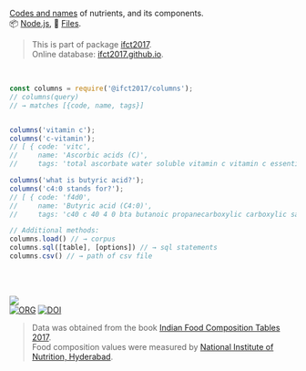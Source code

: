 [Codes and names] of nutrients, and its components.<br>
📦 [Node.js](https://www.npmjs.com/package/@ifct2017/columns),
📜 [Files](https://unpkg.com/@ifct2017/columns/).

> This is part of package [ifct2017].<br>
> Online database: [ifct2017.github.io].

<br>

```javascript
const columns = require('@ifct2017/columns');
// columns(query)
// → matches [{code, name, tags}]


columns('vitamin c');
columns('c-vitamin');
// [ { code: 'vitc',
//     name: 'Ascorbic acids (C)',
//     tags: 'total ascorbate water soluble vitamin c vitamin c essential' } ]

columns('what is butyric acid?');
columns('c4:0 stands for?');
// [ { code: 'f4d0',
//     name: 'Butyric acid (C4:0)',
//     tags: 'c40 c 40 4 0 bta butanoic propanecarboxylic carboxylic saturated fatty fat triglyceride lipid colorless liquid unpleasant vomit body odor' } ]
```

```javascript
// Additional methods:
columns.load() // → corpus
columns.sql([table], [options]) // → sql statements
columns.csv() // → path of csv file
```

<br>
<br>

[![](https://i.imgur.com/D5UYmbD.jpg)](http://ifct2017.com/)<br>
[![ORG](https://img.shields.io/badge/org-ifct2017-green?logo=Org)](https://ifct2017.github.io)
[![DOI](https://zenodo.org/badge/130800254.svg)](https://zenodo.org/badge/latestdoi/130800254)

> Data was obtained from the book [Indian Food Composition Tables 2017].<br>
> Food composition values were measured by [National Institute of Nutrition, Hyderabad].

[ifct2017]: https://www.npmjs.com/package/ifct2017
[Indian Food Composition Tables 2017]: http://ifct2017.com/
[Codes and names]: https://github.com/ifct2017/columns/blob/master/index.csv
[ifct2017.github.io]: https://ifct2017.github.io
[National Institute of Nutrition, Hyderabad]: https://www.nin.res.in/
